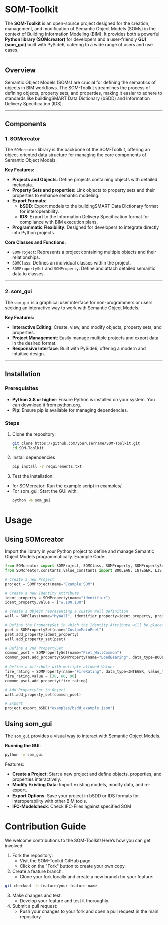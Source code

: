 # SOM-Toolkit

The **SOM-Toolkit** is an open-source project designed for the creation, management, and modification of Semantic Object Models (SOMs) in the context of Building Information Modeling (BIM). It provides both a powerful **Python library (SOMcreator)** for developers and a user-friendly **GUI (som_gui)** built with PySide6, catering to a wide range of users and use cases.

---

## Overview

Semantic Object Models (SOMs) are crucial for defining the semantics of objects in BIM workflows. The SOM-Toolkit streamlines the process of defining objects, property sets, and properties, making it easier to adhere to standards like buildingSMART Data Dictionary (bSDD) and Information Delivery Specification (IDS).

---

## Components

### 1. **SOMcreator**
The `SOMcreator` library is the backbone of the SOM-Toolkit, offering an object-oriented data structure for managing the core components of Semantic Object Models.

**Key Features:**
- **Projects and Objects**: Define projects containing objects with detailed metadata.
- **Property Sets and properties**: Link objects to property sets and their properties to enhance semantic modeling.
- **Export Formats**:
  - **bSDD**: Export models to the buildingSMART Data Dictionary format for interoperability.
  - **IDS**: Export to the Information Delivery Specification format for compliance with BIM execution plans.
- **Programmatic Flexibility**: Designed for developers to integrate directly into Python projects.

**Core Classes and Functions:**
- `SOMProject`: Represents a project containing multiple objects and their relationships.
- `SOMClass`: Defines an individual classes within the project.
- `SOMPropertySet` and `SOMProperty`: Define and attach detailed semantic data to classes.

---

### 2. **som_gui**
The `som_gui` is a graphical user interface for non-programmers or users seeking an interactive way to work with Semantic Object Models.

**Key Features:**
- **Interactive Editing**: Create, view, and modify objects, property sets, and properties.
- **Project Management**: Easily manage multiple projects and export data in the desired format.
- **Responsive Interface**: Built with PySide6, offering a modern and intuitive design.

---

## Installation

### Prerequisites
- **Python 3.8 or higher**: Ensure Python is installed on your system. You can download it from [python.org](https://www.python.org/).
- **Pip**: Ensure pip is available for managing dependencies.

### Steps
1. Clone the repository:
   ```bash
   git clone https://github.com/yourusername/SOM-Toolkit.git
   cd SOM-Toolkit
   
2. Install dependencies
   ```bash
   pip install -r requirements.txt

3. Test the installation:
* for SOMcreator: Run the example script in examples/.
* For som_gui: Start the GUI with:
   ```bash
   python -m som_gui

# Usage

## Using SOMcreator
Import the library in your Python project to define and manage Semantic Object Models programmatically.
Example Code:
   ```python
from SOMcreator import SOMProject, SOMClass, SOMProperty, SOMPropertySet
from SOMcreator.constants.value_constants import BOOLEAN, INTEGER, LIST

# Create a new Project
project = SOMProject(name="Example SOM")

# Create a new Identity Attribute
ident_property = SOMProperty(name="identifier")
ident_property.value = ["w.100.100"]

# Create a Object representing a custom Wall Definition
wall = SOMClass(name="MyWall", identifier_property=ident_property, project=project)

# Define the PropertySet in which the Identity Attribute will be placed
pset = SOMPropertySet(name="CustomMainPset")
pset.add_property(ident_property)
wall.add_property_set(pset)

# Define a 2nd PropertySet
common_pset = SOMPropertySet(name="Pset_WallCommon")
common_pset.add_property(SOMProperty(name="LoadBearing", data_type=BOOLEAN))

# Define a Attribute with multiple allowed Values
fire_rating = SOMProperty(name="FireRating", data_type=INTEGER, value_type=LIST)
fire_rating.value = [30, 60, 90]
common_pset.add_property(fire_rating)

# Add PropertySet to Object
wall.add_property_set(common_pset)

# Export
project.export_bSDD("examples/bsdd_example.json")
```
## Using som_gui
The `som_gui` provides a visual way to interact with Semantic Object Models.

**Running the GUI**:
   ```bash
   python -m som_gui
```
Features:
* **Create a Project**: Start a new project and define objects, properties, and properties interactively.
* **Modify Existing Data**: Import existing models, modify data, and re-export.
* **Export Options**: Save your project in bSDD or IDS formats for interoperability with other BIM tools.
* **IFC-Modelcheck**: Check IFC-Files against specified SOM

# Contribution Guide
We welcome contributions to the SOM-Toolkit! Here’s how you can get involved:

1. Fork the repository:
   * Visit the SOM-Toolkit GitHub page.
   * Click on the "Fork" button to create your own copy.
2. Create a feature branch:
   * Clone your fork locally and create a new branch for your feature:
```bash
git checkout -b feature/your-feature-name
```
3. Make changes and test:
   * Develop your feature and test it thoroughly.
4. Submit a pull request:
   * Push your changes to your fork and open a pull request in the main repository.
